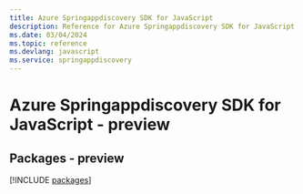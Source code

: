 ```yaml
---
title: Azure Springappdiscovery SDK for JavaScript
description: Reference for Azure Springappdiscovery SDK for JavaScript
ms.date: 03/04/2024
ms.topic: reference
ms.devlang: javascript
ms.service: springappdiscovery
---
```

# Azure Springappdiscovery SDK for JavaScript - preview
## Packages - preview
[!INCLUDE [packages](springappdiscovery-index.md)]